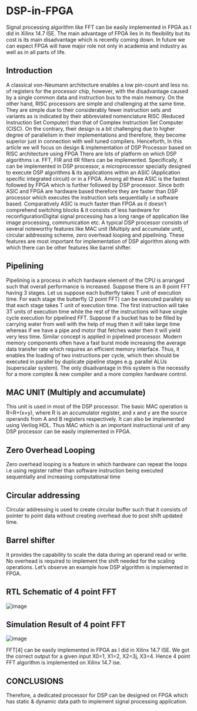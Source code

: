 # DSP-in-FPGA
Signal processing algorithm like FFT can be easily implemented in FPGA as I did in Xilinx 14.7 ISE. The main advantage of FPGA lies in its flexibility but its cost is its main disadvantage which is recently coming down. In future we can expect FPGA will have major role not only in academia and industry as well as in all parts of life.
## Introduction
A classical von-Neumann architecture enables a low pin-count and less no. of registers for the processor chip, however, with the disadvantage caused by a single common data and instruction bus to the main memory. On the other hand, RISC processors are simple and challenging at the same time. They are simple due to their considerably fewer instruction sets and variants as is indicated by their abbreviated nomenclature RISC (Reduced Instruction Set Computer) than that of Complex Instruction Set Computer (CISC). On the contrary, their design is a bit challenging due to higher degree of parallelism in their implementations and therefore, they become superior just in connection with well tuned compilers. Henceforth, In this article we will focus on design & implementation of DSP Processor based on RISC architecture using FPGA There are lots of platform on which DSP algorithms i.e. FFT, FIR and IIR filters can be implemented. Specifically, it can be implemented in DSP processor, a microprocessor specially designed to execute DSP algorithms & its applications within an ASIC (Application specific integrated circuit) or in a FPGA. Among all these ASIC is the fastest followed by FPGA which is further followed by DSP processor. Since both ASIC and FPGA are hardware based therefore they are faster than DSP processor which executes the instruction sets sequentially i.e software based. Comparatively ASIC is much faster than FPGA as it doesn’t comprehend switching blocks & it consists of less hardware for reconfigurationDigital signal processing has a long range of application like image processing, communication etc. A typical DSP processor consists of several noteworthy features like MAC unit (Multiply and accumulate unit), circular addressing scheme, zero overhead looping and pipelining. These features are most
important for implementation of DSP algorithm along   with which there can be other features like barrel shifter.  

## Pipelining
Pipelining is a process in which hardware element of the CPU is arranged such that overall performance is increased. Suppose there is an 8 point FFT having 3 stages. Let us suppose each butterfly takes T unit of execution time. For each stage the butterfly (2 point FFT) can be executed parallely so that each stage takes T unit of execution time. The first instruction will take 3T units of execution time while the rest of the instructions will have single cycle execution for pipelined FFT. Suppose if a bucket has to be filled by carrying water from well with the help of mug then it will take large time whereas if we have a pipe and motor that fetches water then it will yield very less time. Similar concept is applied in pipelined processor. Modern memory components often have a fast burst mode increasing the average data transfer rate which requires an efficient memory interface. Thus, it enables the loading of two instructions per cycle, which then should be executed in parallel by duplicate pipeline stages e.g. parallel ALUs (superscalar system). The only disadvantage in this system is the necessity for a more complex & new compiler and a more complex hardware control. 

## MAC UNIT (Multiply and accumulate)
This unit is used in most of the DSP processor. The basic MAC operation is R=R+(x×y), where R is an accumulator register, and x and y are the source operands from A and B registers respectively. It can also be implemented using Verilog HDL. Thus MAC which is an important instructional unit of any DSP processor can be easily implemented in FPGA.

## Zero Overhead Looping
Zero overhead looping is a feature in which hardware can repeat the loops i.e using register rather than software instruction being executed sequentially and increasing computational time

## Circular addressing
Circular addressing is used to create circular buffer such that it consists of pointer to point data without creating overhead due to post shift updated time.

## Barrel shifter 
It provides the capability to scale the data during an operand read or write. No overhead is required to implement the shift needed for the scaling operations. Let’s observe an example how DSP algorithm is implemented in FPGA.

## RTL Schematic of 4 point FFT
![image](https://user-images.githubusercontent.com/99953169/225341005-9b8b09ec-21b5-473b-af3d-320c7a84f9c2.png)

## Simulation Result of 4 point FFT
![image](https://user-images.githubusercontent.com/99953169/225342374-6d32f3f6-441b-4a9d-8099-78d0091b43ac.png)

FFT[4] can be easily implemented in FPGA as I did in Xilinx 14.7 ISE. We got the correct output for a given input X0=1, X1=2, X2=3j, X3=4. Hence 4 point FFT algorithm is implemented on Xilinx 14.7 ise.

## CONCLUSIONS
Therefore,  a dedicated processor for DSP can be designed on FPGA which has static & dynamic data path to implement signal processing application.




